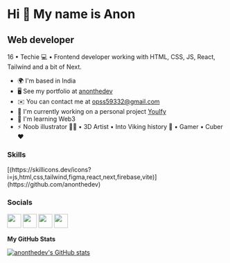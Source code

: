 Hi 👋 My name is Anon
=====================

Web developer
-------------

16 • Techie 💻 • Frontend developer working with HTML, CSS, JS, React, Tailwind and a bit of Next.

* 🌍  I'm based in India
* 🖥️  See my portfolio at [anonthedev](http://anonthedev.vercel.app)
* ✉️  You can contact me at [opss59332@gmail.com](mailto:opss59332@gmail.com)
* 🚀  I'm currently working on a personal project [YouIfy](https://youify.xyz/)
* 🧠  I'm learning Web3
* ⚡  Noob illustrator 👨‍🎨 • 3D Artist • Into Viking history 📜 • Gamer • Cuber ❤️

### Skills

<p align="left">
[(https://skillicons.dev/icons?i=js,html,css,tailwind,figma,react,next,firebase,vite)](https://github.com/anonthedev)
</p>

### Socials

<p align="left"> <a href="https://discord.com/users/||Anonthedev#2291" target="_blank" rel="noreferrer"><img src="https://raw.githubusercontent.com/danielcranney/readme-generator/main/public/icons/socials/discord.svg" width="32" height="32" /></a> <a href="https://www.github.com/anonthedev" target="_blank" rel="noreferrer"><img src="https://raw.githubusercontent.com/danielcranney/readme-generator/main/public/icons/socials/github.svg" width="32" height="32" /></a> <a href="https://anondevblog" target="_blank" rel="noreferrer"><img src="https://raw.githubusercontent.com/danielcranney/readme-generator/main/public/icons/socials/hashnode.svg" width="32" height="32" /></a> <a href="https://www.twitter.com/anonthedev" target="_blank" rel="noreferrer"><img src="https://raw.githubusercontent.com/danielcranney/readme-generator/main/public/icons/socials/twitter.svg" width="32" height="32" /></a></p>

<b>My GitHub Stats</b>

<a href="http://www.github.com/anonthedev"><img src="https://github-readme-stats.vercel.app/api?username=anonthedev&show_icons=true&hide=&count_private=true&title_color=0891b2&text_color=ffffff&icon_color=0891b2&bg_color=1c1917&hide_border=true&show_icons=true" alt="anonthedev's GitHub stats" /></a>
